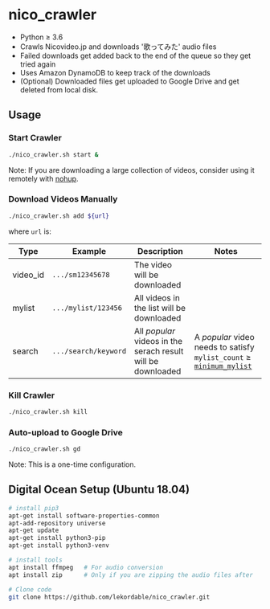 # nico_crawler

- Python ≥ 3.6
- Crawls Nicovideo.jp and downloads '歌ってみた' audio files
- Failed downloads get added back to the end of the queue so they get tried again
- Uses Amazon DynamoDB to keep track of the downloads
- (Optional) Downloaded files get uploaded to Google Drive and get deleted from local disk.

## Usage

### Start Crawler

```bash
./nico_crawler.sh start &
```

Note: If you are downloading a large collection of videos, consider using it remotely with [nohup](https://linux.die.net/man/1/nohup).

### Download Videos Manually

```bash
./nico_crawler.sh add ${url}
```

where `url` is:

|Type|Example|Description|Notes|
|---|---|---|---|
|video_id|`.../sm12345678`|The video will be downloaded|
|mylist|`.../mylist/123456`|All videos in the list will be downloaded|
|search|`.../search/keyword`|All _popular_ videos in the serach result will be downloaded| A _popular_ video needs to satisfy `mylist_count` ≥ [`minimum_mylist`](config.json)|

### Kill Crawler

```bash
./nico_crawler.sh kill
```

### Auto-upload to Google Drive

```bash
./nico_crawler.sh gd
```

Note: This is a one-time configuration. 

## Digital Ocean Setup (Ubuntu 18.04)

```bash
# install pip3
apt-get install software-properties-common
apt-add-repository universe
apt-get update
apt-get install python3-pip
apt-get install python3-venv

# install tools
apt install ffmpeg   # For audio conversion
apt install zip      # Only if you are zipping the audio files after

# Clone code
git clone https://github.com/lekordable/nico_crawler.git
```

